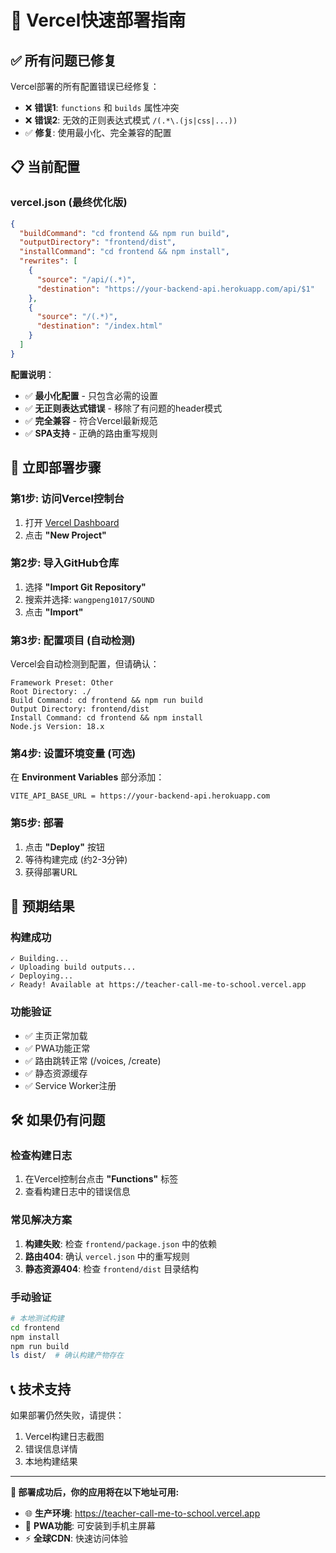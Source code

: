 # 🚀 Vercel快速部署指南

## ✅ 所有问题已修复

Vercel部署的所有配置错误已经修复：
- ❌ **错误1**: `functions` 和 `builds` 属性冲突
- ❌ **错误2**: 无效的正则表达式模式 `/(.*\.(js|css|...))`
- ✅ **修复**: 使用最小化、完全兼容的配置

## 📋 当前配置

### vercel.json (最终优化版)
```json
{
  "buildCommand": "cd frontend && npm run build",
  "outputDirectory": "frontend/dist",
  "installCommand": "cd frontend && npm install",
  "rewrites": [
    {
      "source": "/api/(.*)",
      "destination": "https://your-backend-api.herokuapp.com/api/$1"
    },
    {
      "source": "/(.*)",
      "destination": "/index.html"
    }
  ]
}
```

**配置说明**：
- ✅ **最小化配置** - 只包含必需的设置
- ✅ **无正则表达式错误** - 移除了有问题的header模式
- ✅ **完全兼容** - 符合Vercel最新规范
- ✅ **SPA支持** - 正确的路由重写规则

## 🚀 立即部署步骤

### 第1步: 访问Vercel控制台
1. 打开 [Vercel Dashboard](https://vercel.com/dashboard)
2. 点击 **"New Project"**

### 第2步: 导入GitHub仓库
1. 选择 **"Import Git Repository"**
2. 搜索并选择: `wangpeng1017/SOUND`
3. 点击 **"Import"**

### 第3步: 配置项目 (自动检测)
Vercel会自动检测到配置，但请确认：
```
Framework Preset: Other
Root Directory: ./
Build Command: cd frontend && npm run build
Output Directory: frontend/dist
Install Command: cd frontend && npm install
Node.js Version: 18.x
```

### 第4步: 设置环境变量 (可选)
在 **Environment Variables** 部分添加：
```
VITE_API_BASE_URL = https://your-backend-api.herokuapp.com
```

### 第5步: 部署
1. 点击 **"Deploy"** 按钮
2. 等待构建完成 (约2-3分钟)
3. 获得部署URL

## 🎯 预期结果

### 构建成功
```
✓ Building...
✓ Uploading build outputs...
✓ Deploying...
✓ Ready! Available at https://teacher-call-me-to-school.vercel.app
```

### 功能验证
- ✅ 主页正常加载
- ✅ PWA功能正常
- ✅ 路由跳转正常 (/voices, /create)
- ✅ 静态资源缓存
- ✅ Service Worker注册

## 🛠️ 如果仍有问题

### 检查构建日志
1. 在Vercel控制台点击 **"Functions"** 标签
2. 查看构建日志中的错误信息

### 常见解决方案
1. **构建失败**: 检查 `frontend/package.json` 中的依赖
2. **路由404**: 确认 `vercel.json` 中的重写规则
3. **静态资源404**: 检查 `frontend/dist` 目录结构

### 手动验证
```bash
# 本地测试构建
cd frontend
npm install
npm run build
ls dist/  # 确认构建产物存在
```

## 📞 技术支持

如果部署仍然失败，请提供：
1. Vercel构建日志截图
2. 错误信息详情
3. 本地构建结果

---

**🎉 部署成功后，你的应用将在以下地址可用:**
- 🌐 **生产环境**: https://teacher-call-me-to-school.vercel.app
- 📱 **PWA功能**: 可安装到手机主屏幕
- ⚡ **全球CDN**: 快速访问体验
